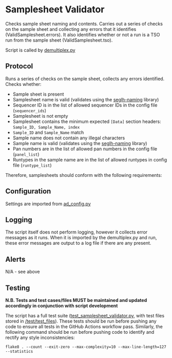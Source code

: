 # Samplesheet Validator
Checks sample sheet naming and contents. Carries out a series of checks on the sample sheet and collecting any errors 
that it identifies (ValidSamplesheet.errors). It also identifies whether or not a run is a TSO run from the sample 
sheet (ValidSamplesheet.tso).

Script is called by [demultiplex.py](../demultiplex.py)

## Protocol

Runs a series of checks on the sample sheet, collects any errors identified. Checks whether: 
* Sample sheet is present
* Samplesheet name is valid (validates using the [seglh-naming](https://github.com/moka-guys/seglh-naming/) library)
* Sequencer ID is in the list of allowed sequencer IDs in the config file (`sequencer_ids`)
* Samplesheet is not empty
* Samplesheet contains the minimum expected `[Data]` section headers: `Sample_ID, Sample_Name, index`
* `Sample_ID` and `Sample_Name` match 
* Sample name does not contain any illegal characters
* Sample name is valid (validates using the [seglh-naming](https://github.com/moka-guys/seglh-naming/) library)
* Pan numbers are in the list of allowed pan numbers in the config file (`panel_list`)
* Runtypes in the sample name are in the list of allowed runtypes in config file (`runtype_list`)

Therefore, samplesheets should conform with the following requirements:

## Configuration

Settings are imported from [ad_config.py](../ad_config.py)

## Logging
The script itself does not perform logging, however it collects error messages as it runs. When it is imported by the 
demultiplex.py and run, these error messages are output to a log file if there are any present.

## Alerts

N/A - see above

## Testing

**N.B. Tests and test cases/files MUST be maintained and updated accordingly in conjunction with script development**

The script has a full test suite ([test_samplesheet_validator.py](../test/test_samplesheet_validator.py), with test 
files stored in [/test/test_files](../test/test_files)). These tests should be run before pushing any code to ensure all tests in the GitHub Actions workflow pass. Similarly, the following
command should be run before pushing code to identify and rectify any style inconsistencies:

`flake8 . --count --exit-zero --max-complexity=10 --max-line-length=127 --statistics`